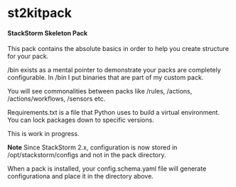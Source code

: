 # st2kitpack
#### StackStorm Skeleton Pack
This pack contains the absolute basics in order to help you create structure for your pack.

/bin exists as a mental pointer to demonstrate your packs are completely configurable. In /bin I put binaries that are part of my custom pack.

You will see commonalities between packs like /rules, /actions, /actions/workflows, /sensors etc.

Requirements.txt is a file that Python uses to build a virtual environment. You can lock packages down to specific versions.

This is work in progress.

__Note__
Since StackStorm 2.x, configuration is now stored in /opt/stackstorm/configs and not in the pack directory.

When a pack is installed, your config.schema.yaml file will generate configurationa and place it in the directory above.
